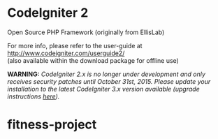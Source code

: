 # CodeIgniter 2
Open Source PHP Framework (originally from EllisLab)

For more info, please refer to the user-guide at http://www.codeigniter.com/userguide2/  
(also available within the download package for offline use)

**WARNING:** *CodeIgniter 2.x is no longer under development and only receives security patches until October 31st, 2015.
Please update your installation to the latest CodeIgniter 3.x version available
(upgrade instructions [here](http://www.codeigniter.com/userguide3/installation/upgrade_300.html)).*
# fitness-project
